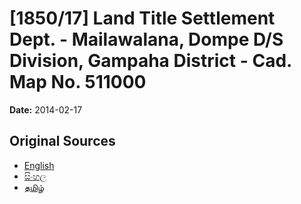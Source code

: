 # [1850/17] Land Title Settlement Dept. - Mailawalana, Dompe D/S Division, Gampaha District - Cad. Map No. 511000

**Date:** 2014-02-17

## Original Sources

- [English](https://documents.gov.lk/view/extra-gazettes/2014/2/1850-17_E.pdf)
- [සිංහල](https://documents.gov.lk/view/extra-gazettes/2014/2/1850-17_S.pdf)
- [தமிழ்](https://documents.gov.lk/view/extra-gazettes/2014/2/1850-17_T.pdf)
